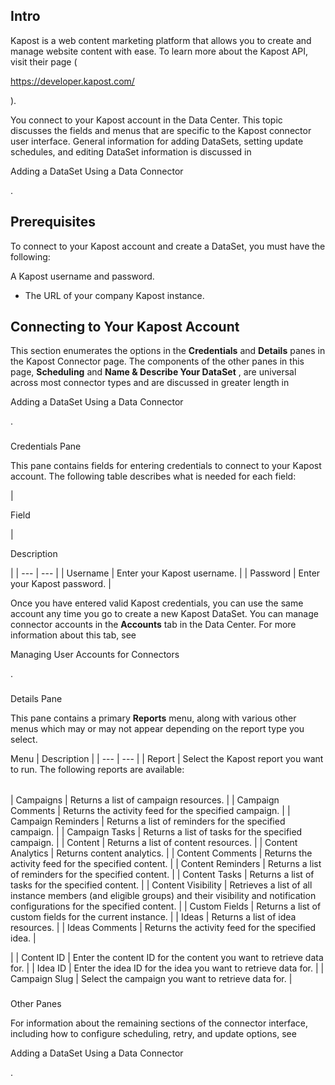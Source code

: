 

Intro
-------

Kapost is a web content marketing platform that allows you to create and manage website content with ease. To learn more about the Kapost API, visit their page (

https://developer.kapost.com/

).


 You connect to your Kapost account in the Data Center. This topic discusses the fields and menus that are specific to the Kapost connector user interface. General information for adding DataSets, setting update schedules, and editing DataSet information is discussed in

Adding a DataSet Using a Data Connector

.


 Prerequisites
---------------

To connect to your Kapost account and create a DataSet, you must have the following:

 A Kapost username and password.
* The URL of your company Kapost instance.

Connecting to Your Kapost Account
-----------------------------------


 This section enumerates the options in the
 **Credentials**
 and
 **Details**
 panes in the Kapost Connector page. The components of the other panes in this page,
 **Scheduling**
 and
 **Name & Describe Your DataSet**
 , are universal across most connector types and are discussed in greater length in

Adding a DataSet Using a Data Connector

.


###

Credentials Pane


 This pane contains fields for entering credentials to connect to your Kapost account. The following table describes what is needed for each field:


|

Field

|

Description

|
| --- | --- |
|
 Username
  |
 Enter your Kapost username.
  |
|
 Password
  |
 Enter your Kapost password.
  |


 Once you have entered valid Kapost credentials, you can use the same account any time you go to create a new Kapost DataSet. You can manage connector accounts in the
 **Accounts**
 tab in the Data Center. For more information about this tab, see

Managing User Accounts for Connectors

.


###
 Details Pane

This pane contains a primary
 **Reports**
 menu, along with various other menus which may or may not appear depending on the report type you select.


 Menu
  |
 Description
  |
| --- | --- |
|
 Report
  |
 Select the Kapost report you want to run. The following reports are available:


|  |  |
| --- | --- |
|
 Campaigns
  |
 Returns a list of campaign resources.
  |
|
 Campaign Comments
  |
 Returns the activity feed for the specified campaign.
  |
|
 Campaign Reminders
  |
 Returns a list of reminders for the specified campaign.
  |
|
 Campaign Tasks
  |
 Returns a list of tasks for the specified campaign.
  |
|
 Content
  |
 Returns a list of content resources.
  |
|
 Content Analytics
  |
 Returns content analytics.
  |
|
 Content Comments
  |
 Returns the activity feed for the specified content.
  |
|
 Content Reminders
  |
 Returns a list of reminders for the specified content.
  |
|
 Content Tasks
  |
 Returns a list of tasks for the specified content.
  |
|
 Content Visibility
  |
 Retrieves a list of all instance members (and eligible groups) and their visibility and notification configurations for the specified content.
  |
|
 Custom Fields
  |
 Returns a list of custom fields for the current instance.
  |
|
 Ideas
  |
 Returns a list of idea resources.
  |
|
 Ideas Comments
  |
 Returns the activity feed for the specified idea.
  |

|
|
 Content ID
  |
 Enter the content ID for the content you want to retrieve data for.
  |
|
 Idea ID
  |
 Enter the idea ID for the idea you want to retrieve data for.
  |
|
 Campaign Slug
  |
 Select the campaign you want to retrieve data for.
  |


###
 Other Panes

For information about the remaining sections of the connector interface, including how to configure scheduling, retry, and update options, see

Adding a DataSet Using a Data Connector

.

